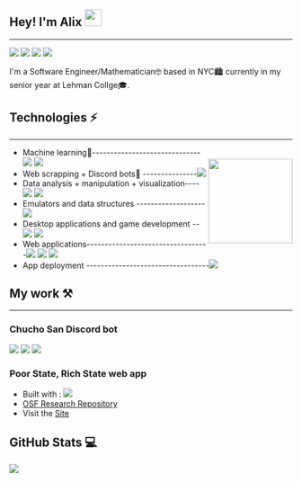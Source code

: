 ## Hey! I'm Alix <img src='https://image.flaticon.com/icons/svg/3135/3135539.svg' width='30px'>
***
![][codewars]
![][Linkedin]
![][Gmail]
![][Discord]

I'm a Software Engineer/Mathematician🤓 based in NYC🏙 currently in my senior year at Lehman Collge🎓. 

## Technologies ⚡
***
<img align='right' src='https://media1.giphy.com/media/1NYkJ0wTvncdXV5dN5/source.gif' width='150px' style='padding-top:20px'>

* Machine learning🧠------------------------------![][Python] ![][Tensorflow]
* Web scrapping + Discord bots🤖 ---------------![][Python]
* Data analysis + manipulation + visualization----![][Python] ![][R]
* Emulators and data structures -------------------![][C++]
* Desktop applications and game development --![][C#] ![][Java]
* Web applications----------------------------------![][Javascript] ![][Python] ![][R]
* App deployment ----------------------------------![][Heroku] 
## My work ⚒
***
### Chucho San Discord bot 
![][Discord bot status] ![][Discord bot servers] ![][Discord bot lib] 

### Poor State, Rich State web app
- Built with : ![][R]
- [OSF Research Repository](https://osf.io/wus3m/)
- Visit the [Site](https://alixleon.shinyapps.io/reu-project/)

## GitHub Stats 💻
![][GitHub Stats]

[codewars]: https://www.codewars.com/users/alixlm19/badges/small
[Linkedin]: https://img.shields.io/badge/-alixleon-blue?style=flat-square&logo=Linkedin&logoColor=white&link=https://www.linkedin.com/in/alixleon/
[Gmail]: https://img.shields.io/badge/-alix.f.leon@gmail.com-c14438?style=flat-square&logo=&logoColor=white&link=mailto:alix.f.leon@gmail.com(mailto:alix.f.leon@gmail.com)
[Discord]: https://img.shields.io/badge/-alix_not_alex-7289DA?style=flat-square&logo=Discord&logoColor=white
[Python]: https://img.shields.io/badge/-Python-3776AB?style=flat-square&logo=Python&logoColor=white
[Tensorflow]: https://img.shields.io/badge/-Tensorflow-FF6F00?style=flat-square&logo=Tensorflow&logoColor=white
[R]: https://img.shields.io/badge/-R-276DC3?style=flat-square&logo=R&logoColor=white
[C++]: https://img.shields.io/badge/-C%2B%2B-00599C?style=flat-square&logo=c%2B%2B&logoColor=white
[C#]: https://img.shields.io/badge/-C%23-00599C?style=flat-square&logo=c%20Sharp&logoColor=white
[Java]: https://img.shields.io/badge/-Java-007396?style=flat-square&logo=Java&logoColor=white
[Javascript]: https://img.shields.io/badge/-Javascript-F7DF1E?style=flat-square&logo=JavaScript&logoColor=black
[Heroku]: https://img.shields.io/badge/-Heroku-430098?style=flat-square&logo=Heroku&logoColor=white
[Discord bot status]: https://top.gg/api/widget/status/618578333776609291.svg
[Discord bot servers]: https://top.gg/api/widget/servers/618578333776609291.svg
[Discord bot upvotes]: https://top.gg/api/widget/upvotes/618578333776609291.svg
[Discord bot lib]: https://top.gg/api/widget/lib/618578333776609291.svg
[GitHub Stats]: https://github-readme-stats.vercel.app/api?username=alixlm19&show_icons=true
